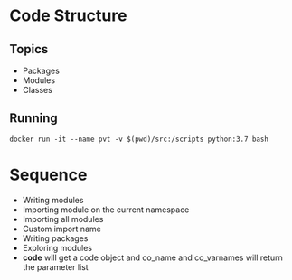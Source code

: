 # Code Structure

## Topics 
* Packages
* Modules
* Classes

## Running

```
docker run -it --name pvt -v $(pwd)/src:/scripts python:3.7 bash
```

# Sequence

* Writing modules
* Importing module on the current namespace
* Importing all modules
* Custom import name
* Writing packages
* Exploring modules
* __code__ will get a code object and co_name and co_varnames will return the parameter list